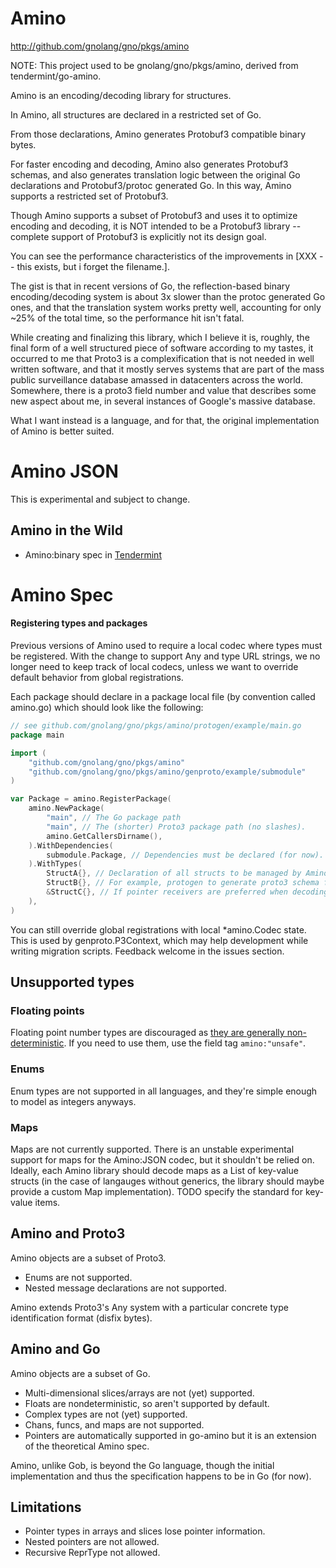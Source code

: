 # Amino

http://github.com/gnolang/gno/pkgs/amino

NOTE: This project used to be gnolang/gno/pkgs/amino, derived from
tendermint/go-amino.

Amino is an encoding/decoding library for structures.

In Amino, all structures are declared in a restricted set of Go.

From those declarations, Amino generates Protobuf3 compatible binary bytes.

For faster encoding and decoding, Amino also generates Protobuf3 schemas, and
also generates translation logic between the original Go declarations and
Protobuf3/protoc generated Go.  In this way, Amino supports a restricted set
of Protobuf3.

Though Amino supports a subset of Protobuf3 and uses it to optimize encoding
and decoding, it is NOT intended to be a Protobuf3 library -- complete support
of Protobuf3 is explicitly not its design goal.

You can see the performance characteristics of the improvements in [XXX -- this
exists, but i forget the filename.].

The gist is that in recent versions of Go, the reflection-based binary
encoding/decoding system is about 3x slower than the protoc generated Go ones,
and that the translation system works pretty well, accounting for only ~25% of
the total time, so the performance hit isn't fatal.

While creating and finalizing this library, which I believe it is, roughly, the
final form of a well structured piece of software according to my tastes, it
occurred to me that Proto3 is a complexification that is not needed in well
written software, and that it mostly serves systems that are part of the mass
public surveillance database amassed in datacenters across the world.  Somewhere,
there is a proto3 field number and value that describes some new aspect about me,
in several instances of Google's massive database. 

What I want instead is a language, and for that, the original implementation
of Amino is better suited.

# Amino JSON

This is experimental and subject to change.

## Amino in the Wild

* Amino:binary spec in [Tendermint](
https://github.com/tendermint/tendermint/blob/master/docs/spec/blockchain/encoding.md)


# Amino Spec

#### Registering types and packages

Previous versions of Amino used to require a local codec where types must be
registered.  With the change to support Any and type URL strings,
we no longer need to keep track of local codecs, unless we want to override
default behavior from global registrations.

Each package should declare in a package local file (by convention called amino.go)
which should look like the following:

```go
// see github.com/gnolang/gno/pkgs/amino/protogen/example/main.go
package main

import (
	"github.com/gnolang/gno/pkgs/amino"
	"github.com/gnolang/gno/pkgs/amino/genproto/example/submodule"
)

var Package = amino.RegisterPackage(
	amino.NewPackage(
		"main", // The Go package path
		"main", // The (shorter) Proto3 package path (no slashes).
		amino.GetCallersDirname(),
	).WithDependencies(
		submodule.Package, // Dependencies must be declared (for now).
	).WithTypes(
		StructA{}, // Declaration of all structs to be managed by Amino.
		StructB{}, // For example, protogen to generate proto3 schema files.
		&StructC{}, // If pointer receivers are preferred when decoding to interfaces.
	),
)
```

You can still override global registrations with local \*amino.Codec state.
This is used by genproto.P3Context, which may help development while writing
migration scripts.  Feedback welcome in the issues section.

## Unsupported types

### Floating points
Floating point number types are discouraged as [they are generally
non-deterministic](http://gafferongames.com/networking-for-game-programmers/floating-point-determinism/).
If you need to use them, use the field tag `amino:"unsafe"`.

### Enums
Enum types are not supported in all languages, and they're simple enough to
model as integers anyways.

### Maps
Maps are not currently supported.  There is an unstable experimental support
for maps for the Amino:JSON codec, but it shouldn't be relied on.  Ideally,
each Amino library should decode maps as a List of key-value structs (in the
case of langauges without generics, the library should maybe provide a custom
Map implementation).  TODO specify the standard for key-value items.

## Amino and Proto3

Amino objects are a subset of Proto3.
* Enums are not supported.
* Nested message declarations are not supported.

Amino extends Proto3's Any system with a particular concrete type
identification format (disfix bytes).

## Amino and Go 

Amino objects are a subset of Go.
* Multi-dimensional slices/arrays are not (yet) supported.
* Floats are nondeterministic, so aren't supported by default.
* Complex types are not (yet) supported.
* Chans, funcs, and maps are not supported.
* Pointers are automatically supported in go-amino but it is an extension of
  the theoretical Amino spec.

Amino, unlike Gob, is beyond the Go language, though the initial implementation
and thus the specification happens to be in Go (for now).

## Limitations

* Pointer types in arrays and slices lose pointer information.
* Nested pointers are not allowed.
* Recursive ReprType not allowed.

